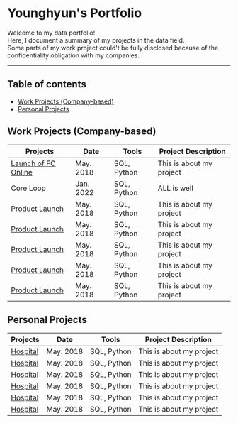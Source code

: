 # Younghyun's Portfolio

Welcome to my data portfolio! <br>
Here, I document a summary of my projects in the data field. <br>
Some parts of my work project could't be fully disclosed because of the confidentiality obligation with my companies. <br>

---
## Table of contents
- [Work Projects (Company-based)](#work-projects-company-based)
- [Personal Projects](#personal-projects)

## Work Projects (Company-based)

Projects | Date | Tools | Project Description
---|---|---|---
[Launch of FC Online](https://github.com/young2good/Portfolio/tree/main/Launch%20of%20FC%20Online%20)|May. 2018|SQL, Python|This is about my project
Core Loop | Jan. 2022| SQL, Python | ALL is well
[Product Launch](https://github.com/young2good/manuals)|May. 2018|SQL, Python|This is about my project
[Product Launch](https://github.com/young2good/manuals)|May. 2018|SQL, Python|This is about my project
[Product Launch](https://github.com/young2good/manuals)|May. 2018|SQL, Python|This is about my project
[Product Launch](https://github.com/young2good/manuals)|May. 2018|SQL, Python|This is about my project
[Product Launch](https://github.com/young2good/manuals)|May. 2018|SQL, Python|This is about my project

## Personal Projects
Projects | Date | Tools | Project Description
---|---|---|---
[Hospital](https://github.com/young2good/analysis-repo)|May. 2018|SQL, Python|This is about my project
[Hospital](https://github.com/young2good/analysis-repo)|May. 2018|SQL, Python|This is about my project
[Hospital](https://github.com/young2good/analysis-repo)|May. 2018|SQL, Python|This is about my project
[Hospital](https://github.com/young2good/analysis-repo)|May. 2018|SQL, Python|This is about my project
[Hospital](https://github.com/young2good/analysis-repo)|May. 2018|SQL, Python|This is about my project
[Hospital](https://github.com/young2good/analysis-repo)|May. 2018|SQL, Python|This is about my project
